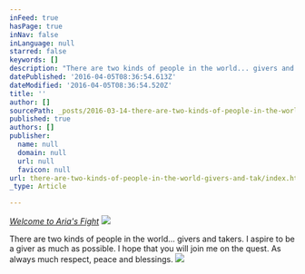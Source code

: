 ```yaml
---
inFeed: true
hasPage: true
inNav: false
inLanguage: null
starred: false
keywords: []
description: "There are two kinds of people in the world... givers and takers. I aspire to be a giver as much as possible. I hope that you will join me on the quest. As always much respect, peace and blessings.\_"
datePublished: '2016-04-05T08:36:54.613Z'
dateModified: '2016-04-05T08:36:54.520Z'
title: ''
author: []
sourcePath: _posts/2016-03-14-there-are-two-kinds-of-people-in-the-world-givers-and-tak.md
published: true
authors: []
publisher:
  name: null
  domain: null
  url: null
  favicon: null
url: there-are-two-kinds-of-people-in-the-world-givers-and-tak/index.html
_type: Article

---
```

_[Welcome to Aria's Fight][0]_
![](https://s3-us-west-2.amazonaws.com/the-grid-img/p/0e21837e61c8261bcb303d92cd3efe16c382f07e.jpg)

There are two kinds of people in the world... givers and takers. I aspire to be a giver as much as possible. I hope that you will join me on the quest. As always much respect, peace and blessings. ![](https://the-grid-user-content.s3-us-west-2.amazonaws.com/2cebfdf4-437a-43c6-bcf1-3c1d229faf76.jpg)

  


[0]: null